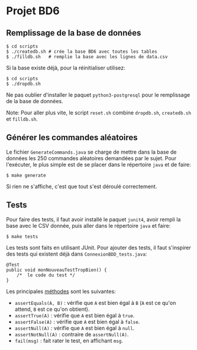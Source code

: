 Projet BD6
==========

Remplissage de la base de données
---------------------------------

    $ cd scripts
    $ ./createdb.sh # crée la base BD6 avec toutes les tables
    $ ./filldb.sh   # remplie la base avec les lignes de data.csv

Si la base existe déjà, pour la réinitialiser utilisez:

    $ cd scripts
    $ ./dropdb.sh

Ne pas oublier d'installer le paquet `python3-postgresql` pour le remplissage de
la base de données.

Note: Pour aller plus vite, le script `reset.sh` combine `dropdb.sh`,
`createdb.sh` et `filldb.sh`.

Générer les commandes aléatoires
--------------------------------

Le fichier `GenerateCommands.java` se charge de mettre dans la base de données
les 250 commandes aléatoires demandées par le sujet. Pour l'exécuter, le plus
simple est de se placer dans le répertoire `java` et de faire:
    
    $ make generate

Si rien ne s'affiche, c'est que tout s'est déroulé correctement.

Tests
-----

Pour faire des tests, il faut avoir installé le paquet `junit4`, avoir rempli la
base avec le CSV donnée, puis aller dans le répertoire `java` et faire:

    $ make tests

Les tests sont faits en utilisant JUnit. Pour ajouter des tests, il faut
s'inspirer des tests qui existent déjà dans `ConnexionBDD_tests.java`:
    
    @Test
    public void monNouveauTestTropBien() {
        /*  le code du test */
    }

Les principales
[méthodes](http://junit.sourceforge.net/javadoc/org/junit/Assert.html) sont les
suivantes:

* `assertEquals(A, B)` : vérifie que `A` est bien égal à `B` (`A` est ce qu'on
  attend, `B` est ce qu'on obtient).
* `assertTrue(A)` : vérifie que `A` est bien égal à `true`.
* `assertFalse(A)` : vérifie que `A` est bien égal à `false`.
* `assertNull(A)` : vérifie que `A` est bien égal à `null`.
* `assertNotNull(A)` : contraire de `assertNull(A)`.
* `fail(msg)` : fait rater le test, en affichant `msg`.

